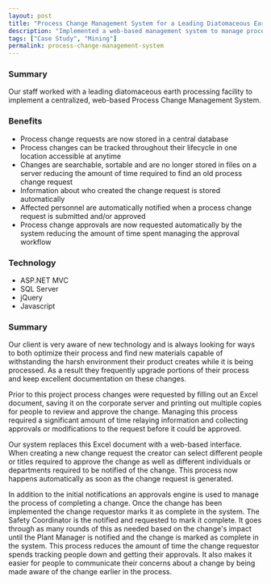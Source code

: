 ```yaml
---
layout: post
title: "Process Change Management System for a Leading Diatomaceous Earth Processing Company"
description: "Implemented a web-based management system to manage process changes at a leading diatomaceous earth processing facility."
tags: ["Case Study", "Mining"]
permalink: process-change-management-system
---
```


<h3>Summary</h3>
Our staff worked with a leading diatomaceous earth processing facility to implement a centralized, web-based Process Change Management System. 

<h3>Benefits</h3>
<ul>
	<li>Process change requests are now stored in a central database</li>
	<li>Process changes can be tracked throughout their lifecycle in one location accessible at anytime</li>
	<li>Changes are searchable, sortable and are no longer stored in files on a server reducing the amount of time required to find an old process change request</li>
	<li>Information about who created the change request is stored automatically</li>
	<li>Affected personnel are automatically notified when a process change request is submitted and/or approved</li>
	<li>Process change approvals are now requested automatically by the system reducing the amount of time spent managing the approval workflow</li>
</ul>

<h3>Technology</h3>
<ul>
	<li>ASP.NET MVC</li>
	<li>SQL Server</li>
	<li>jQuery</li>
	<li>Javascript</li>
</ul>

<h3>Summary</h3>
Our client is very aware of new technology and is always looking for ways to both optimize their process and find new materials capable of withstanding the harsh environment their product creates while it is being processed. As a result they frequently upgrade portions of their process and keep excellent documentation on these changes.

Prior to this project process changes were requested by filling out an Excel document, saving it on the corporate server and printing out multiple copies for people to review and approve the change. Managing this process required a significant amount of time relaying information and collecting approvals or modifications to the request before it could be approved.

Our system replaces this Excel document with a web-based interface. When creating a new change request the creator can select different people or titles required to approve the change as well as different individuals or departments required to be notified of the change. This process now happens automatically as soon as the change request is generated. 

In addition to the initial notifications an approvals engine is used to manage the process of completing a change. Once the change has been implemented the change requestor marks it as complete in the system. The Safety Coordinator is the notified and requested to mark it complete. It goes through as many rounds of this as needed based on the change's impact until the Plant Manager is notified and the change is marked as complete in the system. This process reduces the amount of time the change requestor spends tracking people down and getting their approvals. It also makes it easier for people to communicate their concerns about a change by being made aware of the change earlier in the process.

